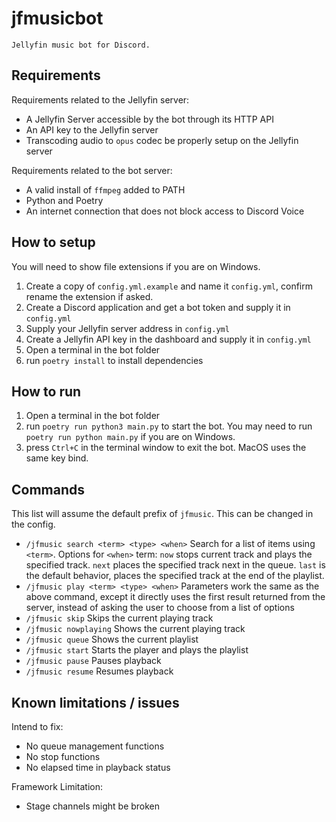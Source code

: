 # jfmusicbot

    Jellyfin music bot for Discord.

## Requirements

Requirements related to the Jellyfin server:

- A Jellyfin Server accessible by the bot through its HTTP API
- An API key to the Jellyfin server
- Transcoding audio to `opus` codec be properly setup on the Jellyfin server

Requirements related to the bot server:

- A valid install of `ffmpeg` added to PATH
- Python and Poetry
- An internet connection that does not block access to Discord Voice

## How to setup

You will need to show file extensions if you are on Windows.

1. Create a copy of `config.yml.example` and name it `config.yml`, confirm rename the extension if asked.
2. Create a Discord application and get a bot token and supply it in `config.yml`
3. Supply your Jellyfin server address in `config.yml`
4. Create a Jellyfin API key in the dashboard and supply it in `config.yml`
5. Open a terminal in the bot folder
6. run `poetry install` to install dependencies

## How to run

1. Open a terminal in the bot folder
2. run `poetry run python3 main.py` to start the bot. You may need to run `poetry run python main.py` if you are on Windows.
3. press `Ctrl+C` in the terminal window to exit the bot. MacOS uses the same key bind.

## Commands

This list will assume the default prefix of `jfmusic`. This can be changed in the config.

- `/jfmusic search <term> <type> <when>`
  Search for a list of items using `<term>`. Options for `<when>` term: `now` stops current track and plays the specified track. `next` places the specified track next in the queue. `last` is the default behavior, places the specified track at the end of the playlist.
- `/jfmusic play <term> <type> <when>`
  Parameters work the same as the above command, except it directly uses the first result returned from the server, instead of asking the user to choose from a list of options
- `/jfmusic skip`
  Skips the current playing track
- `/jfmusic nowplaying`
  Shows the current playing track
- `/jfmusic queue`
  Shows the current playlist
- `/jfmusic start`
  Starts the player and plays the playlist
- `/jfmusic pause`
  Pauses playback
- `/jfmusic resume`
  Resumes playback

## Known limitations / issues

Intend to fix:

- No queue management functions
- No stop functions
- No elapsed time in playback status

Framework Limitation:

- Stage channels might be broken
